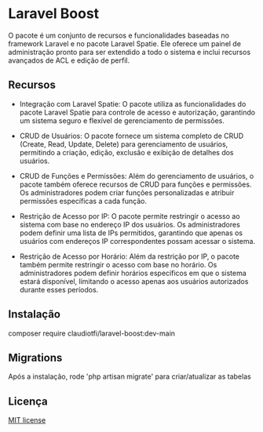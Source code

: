 # Laravel Boost
O pacote é um conjunto de recursos e funcionalidades baseadas no framework Laravel e no pacote Laravel Spatie. Ele oferece um painel de administração pronto para ser extendido a todo o sistema e inclui recursos avançados de ACL e edição de perfil.

## Recursos
- Integração com Laravel Spatie: O pacote utiliza as funcionalidades do pacote Laravel Spatie para controle de acesso e autorização, garantindo um sistema seguro e flexível de gerenciamento de permissões.

- CRUD de Usuários: O pacote fornece um sistema completo de CRUD (Create, Read, Update, Delete) para gerenciamento de usuários, permitindo a criação, edição, exclusão e exibição de detalhes dos usuários.

- CRUD de Funções e Permissões: Além do gerenciamento de usuários, o pacote também oferece recursos de CRUD para funções e permissões. Os administradores podem criar funções personalizadas e atribuir permissões específicas a cada função.

- Restrição de Acesso por IP: O pacote permite restringir o acesso ao sistema com base no endereço IP dos usuários. Os administradores podem definir uma lista de IPs permitidos, garantindo que apenas os usuários com endereços IP correspondentes possam acessar o sistema.

- Restrição de Acesso por Horário: Além da restrição por IP, o pacote também permite restringir o acesso com base no horário. Os administradores podem definir horários específicos em que o sistema estará disponível, limitando o acesso apenas aos usuários autorizados durante esses períodos.

## Instalação
composer require claudiotfi/laravel-boost:dev-main

## Migrations
Após a instalação, rode 'php artisan migrate' para criar/atualizar as tabelas

## Licença
[MIT license](https://opensource.org/licenses/MIT)
